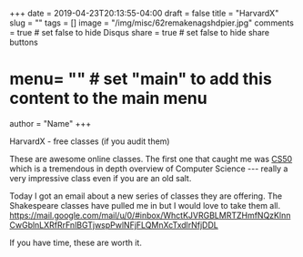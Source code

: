 +++
date = 2019-04-23T20:13:55-04:00
draft = false
title = "HarvardX"
slug = ""
tags = []
image = "/img/misc/62remakenagshdpier.jpg"
comments = true     # set false to hide Disqus
share = true        # set false to hide share buttons
# menu= ""          # set "main" to add this content to the main menu
author = "Name"
+++

HarvardX - free classes (if you audit them)

These are awesome online classes. The first one that caught me was [CS50](https://www.edx.org/course/cs50s-introduction-to-computer-science) which is a tremendous in depth overview of Computer Science --- really a very impressive class even if you are an old salt.

Today I got an email about a new series of classes they are offering. The Shakespeare classes have pulled me in but I would love to take them all.
<https://mail.google.com/mail/u/0/#inbox/WhctKJVRGBLMRTZHmfNQzKlnnCwGblnLXRfRrFnlBGTjwspPwlNFjFLQMnXcTxdlrNfjDDL>

If you have time, these are worth it.
